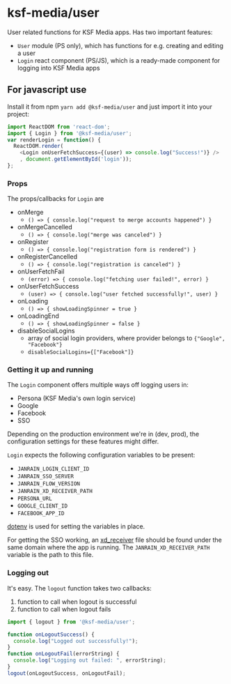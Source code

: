 # ksf-media/user
 
User related functions for KSF Media apps.
Has two important features:
- `User` module (PS only), which has functions for e.g. creating and editing a user
- `Login` react component (PS/JS), which is a ready-made component for logging into KSF Media apps

## For javascript use

Install it from npm `yarn add @ksf-media/user` and just import it into your project: 
```javascript
import ReactDOM from 'react-dom';
import { Login } from '@ksf-media/user';
var renderLogin = function() {
  ReactDOM.render(
    <Login onUserFetchSuccess={(user) => console.log("Success!")} />
    , document.getElementById('login'));
};
```

### Props
The props/callbacks for `Login` are
- onMerge
    - `() => { console.log("request to merge accounts happened") }`
- onMergeCancelled
    - `() => { console.log("merge was canceled") }`
- onRegister
    - `() => { console.log("registration form is rendered") }`
- onRegisterCancelled
    - `() => { console.log("registration is canceled") }`
- onUserFetchFail
    - `(error) => { console.log("fetching user failed!", error) }`
- onUserFetchSuccess
    - `(user) => { console.log("user fetched successfully!", user) }`
- onLoading
    - `() => { showLoadingSpinner = true }`
- onLoadingEnd
    - `() => { showLoadingSpinner = false }`
- disableSocialLogins
    - array of social login providers, where provider belongs to `{"Google", "Facebook"}`
    - `disableSocialLogins={["Facebook"]}`

### Getting it up and running
The `Login` component offers multiple ways off logging users in:
- Persona (KSF Media's own login service)
- Google
- Facebook
- SSO

Depending on the production environment we're in (dev, prod), the configuration settings for these features might differ.

`Login` expects the following configuration variables to be present:
- `JANRAIN_LOGIN_CLIENT_ID`
- `JANRAIN_SSO_SERVER`
- `JANRAIN_FLOW_VERSION`
- `JANRAIN_XD_RECEIVER_PATH`
- `PERSONA_URL`
- `GOOGLE_CLIENT_ID`
- `FACEBOOK_APP_ID`

[dotenv](https://github.com/motdotla/dotenv) is used for setting the variables in place.

For getting the SSO working, an [xd_receiver](https://github.com/KSF-Media/affresco/blob/master/apps/mitt-konto/xd_receiver.html) file should be found under the same domain where the app is running.
The `JANRAIN_XD_RECEIVER_PATH` variable is the path to this file.

### Logging out
It's easy. The `logout` function takes two callbacks:
1) function to call when logout is successful
2) function to call when logout fails

```javascript
import { logout } from '@ksf-media/user';

function onLogoutSuccess() {
  console.log("Logged out successfully!");
}
function onLogoutFail(errorString) {
  console.log("Logging out failed: ", errorString);
}
logout(onLogoutSuccess, onLogoutFail);
```
